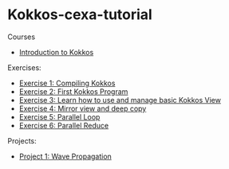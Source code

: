 # Kokkos-cexa-tutorial

Courses

- [Introduction to Kokkos](courses/01_beginners/README.md)

Exercises:

- [Exercise 1: Compiling Kokkos](exercises/01_compiling_kokkos/README.md)
- [Exercise 2: First Kokkos Program](exercises/02_first_program/README.md)
- [Exercise 3: Learn how to use and manage basic Kokkos View](exercises/03_basic_view/README.md)
- [Exercise 4: Mirror view and deep copy](exercises/04_deep_copy/README.md)
- [Exercise 5: Parallel Loop](exercises/05_parallel_loop/README.md)
- [Exercise 6: Parallel Reduce](exercises/06_parallel_reduce/README.md)

Projects:

- [Project 1: Wave Propagation](projects/wave/README.md)